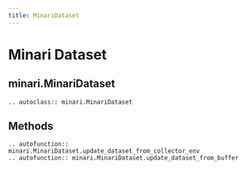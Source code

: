 ```yaml
---
title: MinariDataset
---
```


# Minari Dataset

## minari.MinariDataset

```{eval-rst}
.. autoclass:: minari.MinariDataset
```

## Methods

```{eval-rst}
.. autofunction:: minari.MinariDataset.update_dataset_from_collector_env
.. autofunction:: minari.MinariDataset.update_dataset_from_buffer
```